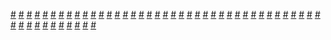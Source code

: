 <a href="https://houhuayuan.vip/%e5%b8%a6%e7%9d%80%e5%a4%96%e6%8c%82ts%e6%88%90%e5%8f%af%e7%88%b1%e5%a5%b3%e5%ad%a9%e5%ad%90%e8%bd%ac%e7%94%9f-%e7%ac%ac%e4%b9%9d%e7%ab%a0">#</a>   <a href="https://houhuayuan.vip/%e5%b8%a6%e7%9d%80%e5%a4%96%e6%8c%82ts%e6%88%90%e5%8f%af%e7%88%b1%e5%a5%b3%e5%ad%a9%e5%ad%90%e8%bd%ac%e7%94%9f-%e7%ac%ac%e5%85%ab%e7%ab%a0">#</a>   <a href="https://houhuayuan.vip/%e5%9c%a3%e4%b8%bd%e5%ae%89%e4%bc%aa%e5%a8%98%e5%ad%a6%e9%99%a2-%e7%ac%ac%e5%85%ad%e7%ab%a0">#</a>   <a href="https://houhuayuan.vip/%e5%a5%b3%e4%bd%93%e5%8c%96%e7%97%85%e6%af%92">#</a>   <a href="https://houhuayuan.vip/%e8%84%91%e5%8f%b6%e5%85%ac%e5%8f%b8%e6%ba%b6%e8%a7%a3%e4%b9%8b%e7%88%b1">#</a>   <a href="https://houhuayuan.vip/%e5%b8%a6%e7%9d%80%e5%a4%96%e6%8c%82ts%e6%88%90%e5%8f%af%e7%88%b1%e5%a5%b3%e5%ad%a9%e5%ad%90%e8%bd%ac%e7%94%9f-%e7%ac%ac%e4%b8%83%e7%ab%a0">#</a>   <a href="https://houhuayuan.vip/%e5%b8%a6%e7%9d%80%e5%a4%96%e6%8c%82ts%e6%88%90%e5%8f%af%e7%88%b1%e5%a5%b3%e5%ad%a9%e5%ad%90%e8%bd%ac%e7%94%9f-%e7%ac%ac%e5%85%ad%e7%ab%a0">#</a>   <a href="https://houhuayuan.vip/%e5%90%be%e4%b9%8b%e5%a6%bb-%e7%ac%ac%e4%b8%89%e7%ab%a0">#</a>   <a href="https://houhuayuan.vip/%e5%9c%a3%e4%b8%bd%e5%ae%89%e4%bc%aa%e5%a8%98%e5%ad%a6%e9%99%a2-%e7%ac%ac%e4%ba%94%e7%ab%a0">#</a>   <a href="https://houhuayuan.vip/%e5%9c%a3%e4%b8%bd%e5%ae%89%e4%bc%aa%e5%a8%98%e5%ad%a6%e9%99%a2-%e7%ac%ac%e5%9b%9b%e7%ab%a0">#</a>   <a href="https://houhuayuan.vip/%e4%b8%98%e6%af%94%e7%89%b9%e7%9a%84%e6%b8%b8%e6%88%8f-%e7%ac%ac%e4%ba%8c%e7%ab%a0">#</a>   <a href="https://houhuayuan.vip/%e7%89%a2%e7%8b%b1">#</a>   <a href="https://houhuayuan.vip/%e5%90%be%e4%b9%8b%e5%a6%bb-%e7%ac%ac%e4%b8%80%e8%87%b3%e4%ba%8c%e7%ab%a0">#</a>   <a href="https://houhuayuan.vip/%e5%b8%a6%e7%9d%80%e5%a4%96%e6%8c%82ts%e6%88%90%e5%8f%af%e7%88%b1%e5%a5%b3%e5%ad%a9%e5%ad%90%e8%bd%ac%e7%94%9f-%e7%ac%ac%e4%ba%94%e7%ab%a0">#</a>   <a href="https://houhuayuan.vip/%e5%9c%a3%e4%b8%bd%e5%ae%89%e4%bc%aa%e5%a8%98%e5%ad%a6%e9%99%a2-%e7%ac%ac%e4%b8%89%e7%ab%a0">#</a>   <a href="https://houhuayuan.vip/%e5%b8%a6%e7%9d%80%e5%a4%96%e6%8c%82ts%e6%88%90%e5%8f%af%e7%88%b1%e5%a5%b3%e5%ad%a9%e5%ad%90%e8%bd%ac%e7%94%9f-%e7%ac%ac%e5%9b%9b%e7%ab%a0">#</a>   <a href="https://houhuayuan.vip/%e5%9c%a3%e4%b8%bd%e5%ae%89%e4%bc%aa%e5%a8%98%e5%ad%a6%e9%99%a2-%e7%ac%ac%e4%ba%8c%e7%ab%a0">#</a>   <a href="https://houhuayuan.vip/%e6%b0%b8%e6%81%92%e6%84%bf%e6%9c%9b%e5%85%ac%e5%8f%b8-%e7%ac%ac%e4%b8%89%e8%87%b3%e5%9b%9b%e7%ab%a0">#</a>   <a href="https://houhuayuan.vip/%e5%9c%a3%e4%b8%bd%e5%ae%89%e4%bc%aa%e5%a8%98%e5%ad%a6%e9%99%a2-%e7%ac%ac%e4%b8%80%e7%ab%a0">#</a>   <a href="https://houhuayuan.vip/%e7%a9%bf%e4%b8%8a%e7%9a%ae%e7%89%a9ts%e6%88%90%e5%8f%af%e7%88%b1%e7%9a%84%e4%ba%8c%e6%ac%a1%e5%85%83%e5%a5%b3%e5%ad%a9%e5%ad%90-%e7%ac%ac%e4%b8%89%e7%ab%a0">#</a>   <a href="https://houhuayuan.vip/%e6%80%a7%e5%88%ab%e4%bf%ae%e6%ad%a3%e8%ae%a1%e5%88%92-%e7%ac%ac%e5%9b%9b%e7%ab%a0">#</a>   <a href="https://houhuayuan.vip/%e4%b8%83%e5%ae%97%e7%bd%aa">#</a>   <a href="https://houhuayuan.vip/%e6%95%99%e5%9b%bd%e7%af%87">#</a>   <a href="https://houhuayuan.vip/%e5%b8%a6%e7%9d%80%e5%a4%96%e6%8c%82ts%e6%88%90%e5%8f%af%e7%88%b1%e5%a5%b3%e5%ad%a9%e5%ad%90%e8%bd%ac%e7%94%9f-%e7%ac%ac%e4%b8%89%e7%ab%a0">#</a>   <a href="https://houhuayuan.vip/%e5%b8%a6%e7%9d%80%e5%a4%96%e6%8c%82ts%e6%88%90%e5%8f%af%e7%88%b1%e5%a5%b3%e5%ad%a9%e5%ad%90%e8%bd%ac%e7%94%9f-%e7%ac%ac%e4%b8%80%e8%87%b3%e4%ba%8c%e7%ab%a0">#</a>   <a href="https://houhuayuan.vip/%e5%a4%8f%e5%a2%a8%e7%9a%84%e5%81%87%e6%9c%9f%e5%8f%98%e8%a3%85%e7%94%9f%e6%b4%bb-%e7%ac%ac%e5%85%ad%e7%ab%a0">#</a>   <a href="https://houhuayuan.vip/%e6%b0%b8%e6%81%92%e6%84%bf%e6%9c%9b%e5%85%ac%e5%8f%b8-%e7%ac%ac%e4%b8%80%e8%87%b3%e4%ba%8c%e7%ab%a0">#</a>   <a href="https://houhuayuan.vip/%e7%a9%bf%e4%b8%8a%e7%9a%ae%e7%89%a9ts%e6%88%90%e5%8f%af%e7%88%b1%e7%9a%84%e4%ba%8c%e6%ac%a1%e5%85%83%e5%a5%b3%e5%ad%a9%e5%ad%90-%e7%ac%ac%e4%ba%8c%e7%ab%a0">#</a>   <a href="https://houhuayuan.vip/%e5%a4%8f%e5%a2%a8%e7%9a%84%e5%81%87%e6%9c%9f%e5%8f%98%e8%a3%85%e7%94%9f%e6%b4%bb-%e7%ac%ac%e4%ba%94%e7%ab%a0">#</a>   <a href="https://houhuayuan.vip/%e7%a9%bf%e4%b8%8a%e7%9a%ae%e7%89%a9ts%e6%88%90%e5%8f%af%e7%88%b1%e7%9a%84%e4%ba%8c%e6%ac%a1%e5%85%83%e5%a5%b3%e5%ad%a9%e5%ad%90-%e7%ac%ac%e4%b8%80%e7%ab%a0">#</a>   <a href="https://houhuayuan.vip/%e8%b4%b9%e5%b0%94%e8%8e%ab%e7%89%b9%e9%ab%98%e4%b8%ad%e7%9a%84%e5%b7%ab%e5%a9%86-%e7%ac%ac%e4%ba%94%e8%87%b3%e5%85%ab%e7%ab%a0">#</a>   <a href="https://houhuayuan.vip/%e8%b4%b9%e5%b0%94%e8%8e%ab%e7%89%b9%e9%ab%98%e4%b8%ad%e7%9a%84%e5%b7%ab%e5%a9%86-%e7%ac%ac%e4%b8%80%e8%87%b3%e5%9b%9b%e7%ab%a0">#</a>   <a href="https://houhuayuan.vip/%e6%89%b6%e5%a5%b9%e5%b9%bb%e6%83%b3%e4%b8%96%e7%95%8c%e5%a5%b3%e6%ad%a6%e7%a5%9e%e7%af%87-%e7%ac%ac%e4%b8%80%e7%ab%a0-2">#</a>   <a href="https://houhuayuan.vip/%e6%80%a7%e5%88%ab%e4%bf%ae%e6%ad%a3%e8%ae%a1%e5%88%92-%e7%ac%ac%e4%b8%89%e7%ab%a0">#</a>   <a href="https://houhuayuan.vip/%e5%9b%9e%e5%88%b0%e6%9c%aa%e6%9d%a5">#</a>   <a href="https://houhuayuan.vip/%e6%97%a0%e6%b3%95%e9%80%89%e6%8b%a9%e6%88%91%e6%97%a0%e5%a5%88%e7%9a%84%e5%81%9a%e4%ba%86%e5%a5%b3%e4%ba%ba">#</a>   <a href="https://houhuayuan.vip/%e4%b8%98%e6%af%94%e7%89%b9%e7%9a%84%e6%b8%b8%e6%88%8f">#</a>   <a href="https://houhuayuan.vip/%e9%87%87%e8%8a%b1%e5%a4%a7%e7%9b%97%e7%bb%88%e8%a2%ab%e9%87%87-%e7%ac%ac%e4%b8%89%e7%ab%a0">#</a>   <a href="https://houhuayuan.vip/%e6%80%a7%e5%88%ab%e4%bf%ae%e6%ad%a3%e8%ae%a1%e5%88%92-%e7%ac%ac%e4%ba%8c%e7%ab%a0">#</a>   <a href="https://houhuayuan.vip/%e6%ac%a7%e5%b0%bc%e5%b8%8c%e7%91%9e%e4%ba%9a%e4%b9%8b%e7%a5%9e%e9%80%89%e6%b8%b8%e6%88%8f-%e7%ac%ac%e4%ba%8c%e7%ab%a0">#</a>   <a href="https://houhuayuan.vip/%e7%ba%a2%e7%9a%ae%e9%9e%8b">#</a>   <a href="https://houhuayuan.vip/%e8%89%b3%e5%b8%9d">#</a>   <a href="https://houhuayuan.vip/%e6%80%a7%e5%88%ab%e4%bf%ae%e6%ad%a3%e8%ae%a1%e5%88%92-%e7%ac%ac%e4%b8%80%e7%ab%a0">#</a>   <a href="https://houhuayuan.vip/%e8%b0%9c%e4%b9%8bapp">#</a>   <a href="https://houhuayuan.vip/%e7%b2%be%e7%a5%9e%e5%88%86%e8%a3%82-%e7%ac%ac%e4%b8%89%e7%ab%a0">#</a>   <a href="https://houhuayuan.vip/%e9%99%8d%e7%a5%9e%e4%ba%8e%e6%88%91-%e7%ac%ac%e4%b8%89%e7%ab%a0">#</a>   <a href="https://houhuayuan.vip/%e5%9c%b0%e7%90%83%e5%bf%ab%e8%a6%81%e6%af%81%e7%81%ad%e7%9a%84%e6%97%b6%e5%80%99%e5%8f%aa%e5%a5%bd%e9%80%89%e6%8b%a9%e6%88%90%e4%b8%ba%e5%a5%b3%e7%94%9f-%e7%ac%ac%e4%b8%80%e7%ab%a0">#</a>   <a href="https://houhuayuan.vip/%e9%87%87%e8%8a%b1%e5%a4%a7%e7%9b%97%e7%bb%88%e8%a2%ab%e9%87%87-%e7%ac%ac%e4%ba%8c%e7%ab%a0">#</a>   <a href="https://houhuayuan.vip/%e7%a5%9e%e5%a5%87%e8%af%95%e8%a1%a3%e9%97%b4">#</a>   <a href="https://houhuayuan.vip/%e6%ac%a7%e5%b0%bc%e5%b8%8c%e7%91%9e%e4%ba%9a%e4%b9%8b%e7%a5%9e%e9%80%89%e6%b8%b8%e6%88%8f">#</a>   